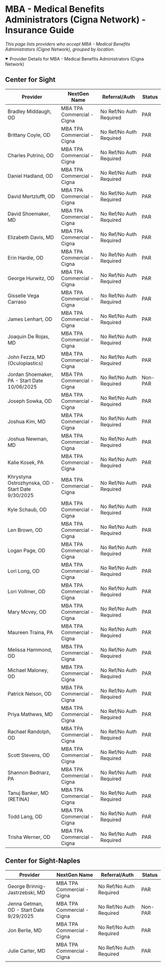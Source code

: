 # MBA - Medical Benefits Administrators (Cigna Network) - Insurance Guide

*This page lists providers who accept MBA - Medical Benefits Administrators (Cigna Network), grouped by location.*

<details open><summary>Provider Details for MBA - Medical Benefits Administrators (Cigna Network)</summary>

## Center for Sight

| Provider | NextGen Name | Referral/Auth | Status |
|----------|-------------|--------------|--------|
| Bradley Middaugh, OD | MBA TPA Commercial - Cigna | No Ref/No Auth Required | PAR |
| Brittany Coyle, OD | MBA TPA Commercial - Cigna | No Ref/No Auth Required | PAR |
| Charles Putrino, OD | MBA TPA Commercial - Cigna | No Ref/No Auth Required | PAR |
| Daniel Hadland, OD | MBA TPA Commercial - Cigna | No Ref/No Auth Required | PAR |
| David Mertzlufft, OD | MBA TPA Commercial - Cigna | No Ref/No Auth Required | PAR |
| David Shoemaker, MD | MBA TPA Commercial - Cigna | No Ref/No Auth Required | PAR |
| Elizabeth Davis, MD | MBA TPA Commercial - Cigna | No Ref/No Auth Required | PAR |
| Erin Hardie, OD | MBA TPA Commercial - Cigna | No Ref/No Auth Required | PAR |
| George Hurwitz, OD | MBA TPA Commercial - Cigna | No Ref/No Auth Required | PAR |
| Gisselle Vega Carraso | MBA TPA Commercial - Cigna | No Ref/No Auth Required | PAR |
| James Lenhart, OD | MBA TPA Commercial - Cigna | No Ref/No Auth Required | PAR |
| Joaquin De Rojas, MD | MBA TPA Commercial - Cigna | No Ref/No Auth Required | PAR |
| John Fezza, MD (Oculoplastics) | MBA TPA Commercial - Cigna | No Ref/No Auth Required | PAR |
| Jordan Shoemaker, PA - Start Date 10/06/2025 | MBA TPA Commercial - Cigna | No Ref/No Auth Required | Non-PAR |
| Joseph Sowka, OD | MBA TPA Commercial - Cigna | No Ref/No Auth Required | PAR |
| Joshua Kim, MD | MBA TPA Commercial - Cigna | No Ref/No Auth Required | PAR |
| Joshua Newman, MD | MBA TPA Commercial - Cigna | No Ref/No Auth Required | PAR |
| Kalie Kosek, PA | MBA TPA Commercial - Cigna | No Ref/No Auth Required | PAR |
| Khrystyna Ostrozhynska, OD - Start Date 9/30/2025 | MBA TPA Commercial - Cigna | No Ref/No Auth Required | PAR |
| Kyle Schaub, OD | MBA TPA Commercial - Cigna | No Ref/No Auth Required | PAR |
| Len Brown, OD | MBA TPA Commercial - Cigna | No Ref/No Auth Required | PAR |
| Logan Page, OD | MBA TPA Commercial - Cigna | No Ref/No Auth Required | PAR |
| Lori Long, OD | MBA TPA Commercial - Cigna | No Ref/No Auth Required | PAR |
| Lori Vollmer, OD | MBA TPA Commercial - Cigna | No Ref/No Auth Required | PAR |
| Mary Mcvey, OD | MBA TPA Commercial - Cigna | No Ref/No Auth Required | PAR |
| Maureen Traina, PA | MBA TPA Commercial - Cigna | No Ref/No Auth Required | PAR |
| Melissa Hammond, OD | MBA TPA Commercial - Cigna | No Ref/No Auth Required | PAR |
| Michael Maloney, OD | MBA TPA Commercial - Cigna | No Ref/No Auth Required | PAR |
| Patrick Nelson, OD | MBA TPA Commercial - Cigna | No Ref/No Auth Required | PAR |
| Priya Mathews, MD | MBA TPA Commercial - Cigna | No Ref/No Auth Required | PAR |
| Rachael Randolph, OD | MBA TPA Commercial - Cigna | No Ref/No Auth Required | PAR |
| Scott Stevens, OD | MBA TPA Commercial - Cigna | No Ref/No Auth Required | PAR |
| Shannon Bednarz, PA | MBA TPA Commercial - Cigna | No Ref/No Auth Required | PAR |
| Tanuj Banker, MD (RETINA) | MBA TPA Commercial - Cigna | No Ref/No Auth Required | PAR |
| Todd Lang, OD | MBA TPA Commercial - Cigna | No Ref/No Auth Required | PAR |
| Trisha Werner, OD | MBA TPA Commercial - Cigna | No Ref/No Auth Required | PAR |

## Center for Sight-Naples

| Provider | NextGen Name | Referral/Auth | Status |
|----------|-------------|--------------|--------|
| George Brinnig-Jastrzebski, MD | MBA TPA Commercial - Cigna | No Ref/No Auth Required | PAR |
| Jenna Getman, OD - Start Date 9/29/2025 | MBA TPA Commercial - Cigna | No Ref/No Auth Required | Non-PAR |
| Jon Berlie, MD | MBA TPA Commercial - Cigna | No Ref/No Auth Required | PAR |
| Julie Carter, MD | MBA TPA Commercial - Cigna | No Ref/No Auth Required | PAR |

</details>

